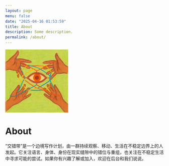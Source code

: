```yaml
---
layout: page
menu: false
date: "2025-04-16 01:53:59"
title: About
description: Some description.
permalink: /about/
---
```


<img class="img-rounded" src="/assets/img/uploads/profile.JPG" 
alt="jiaocuodai" width="200">

# About

“交错带”是一个边境写作计划，由一群持续观察、移动、生活在不稳定边界上的人发起。它关注语言、身体、身份在现实缝隙中的错位与重组，也关注在不稳定生活中寻求可能的尝试。如果你有兴趣了解或加入，欢迎在后台和我们说说。
